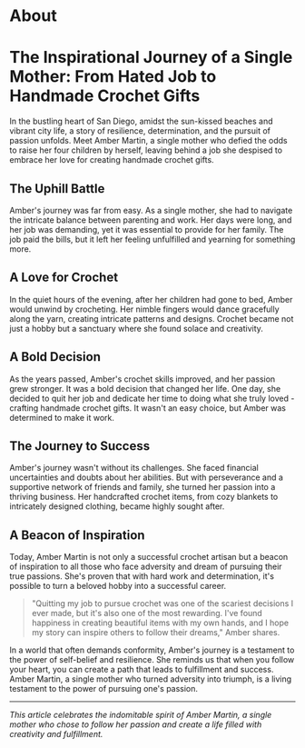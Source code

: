 # About
# The Inspirational Journey of a Single Mother: From Hated Job to Handmade Crochet Gifts

In the bustling heart of San Diego, amidst the sun-kissed beaches and vibrant city life, a story of resilience, determination, and the pursuit of passion unfolds. Meet Amber Martin, a single mother who defied the odds to raise her four children by herself, leaving behind a job she despised to embrace her love for creating handmade crochet gifts.

## The Uphill Battle

Amber's journey was far from easy. As a single mother, she had to navigate the intricate balance between parenting and work. Her days were long, and her job was demanding, yet it was essential to provide for her family. The job paid the bills, but it left her feeling unfulfilled and yearning for something more.

## A Love for Crochet

In the quiet hours of the evening, after her children had gone to bed, Amber would unwind by crocheting. Her nimble fingers would dance gracefully along the yarn, creating intricate patterns and designs. Crochet became not just a hobby but a sanctuary where she found solace and creativity.

## A Bold Decision

As the years passed, Amber's crochet skills improved, and her passion grew stronger. It was a bold decision that changed her life. One day, she decided to quit her job and dedicate her time to doing what she truly loved - crafting handmade crochet gifts. It wasn't an easy choice, but Amber was determined to make it work.

## The Journey to Success

Amber's journey wasn't without its challenges. She faced financial uncertainties and doubts about her abilities. But with perseverance and a supportive network of friends and family, she turned her passion into a thriving business. Her handcrafted crochet items, from cozy blankets to intricately designed clothing, became highly sought after.

## A Beacon of Inspiration

Today, Amber Martin is not only a successful crochet artisan but a beacon of inspiration to all those who face adversity and dream of pursuing their true passions. She's proven that with hard work and determination, it's possible to turn a beloved hobby into a successful career.

> "Quitting my job to pursue crochet was one of the scariest decisions I ever made, but it's also one of the most rewarding. I've found happiness in creating beautiful items with my own hands, and I hope my story can inspire others to follow their dreams," Amber shares.

In a world that often demands conformity, Amber's journey is a testament to the power of self-belief and resilience. She reminds us that when you follow your heart, you can create a path that leads to fulfillment and success. Amber Martin, a single mother who turned adversity into triumph, is a living testament to the power of pursuing one's passion.

---

*This article celebrates the indomitable spirit of Amber Martin, a single mother who chose to follow her passion and create a life filled with creativity and fulfillment.*
